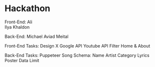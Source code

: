 # Hackathon


Front-End:
  Ali 
  <br>
  Ilya
  Khaldon
  
Back-End:
  Michael
  Aviad
  Meital
  
Front-End Tasks:
  Design X
  Google API
  Youtube API
  Filter
  Home & About
  
Back-End Tasks:
  Puppeteer
  Song Schema:
    Name
    Artist
    Category
    Lyrics
    Poster
  Data Limit
  
